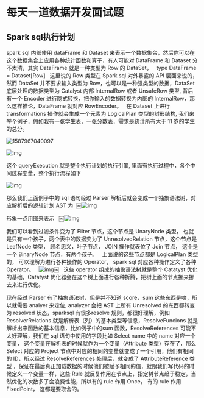 # 每天一道数据开发面试题

## Spark sql执行计划

spark sql 内部使用 dataFrame 和 Dataset 来表示一个数据集合，然后你可以在这个数据集合上应用各种统计函数和算子，有人可能对 DataFrame 和 Dataset 分不太清，其实 DataFrame 就是一种类型为 Row 的 DataSet，
 
type DataFrame = Dataset[Row]
 
这里说的 Row 类型在 Spark sql 对外暴露的 API 层面来说的， 然而 DataSet 并不要求输入类型为 Row，也可以是一种强类型的数据，DataSet 底层处理的数据类型为 Catalyst 内部 InternalRow 或者 UnsafeRow 类型, 背后有一个 Encoder 进行隐式转换，把你输入的数据转换为内部的 InternalRow，那么这样推论，DataFrame 就对应 RowEncoder。
 
在 Dataset 上进行 transformations 操作就会生成一个元素为 LogicalPlan 类型的树形结构, 我们来举个例子，假如我有一张学生表，一张分数表，需求是统计所有大于 11 岁的学生的总分。

![1587967040097](C:\Users\10033\AppData\Roaming\Typora\typora-user-images\1587967040097.png)

![img](https://dn-odum9helk.qbox.me/FuuD-SffLPee6Y-iiG-9RLBVLn5y)

这个 queryExecution 就是整个执行计划的执行引擎, 里面有执行过程中，各个中间过程变量，整个执行流程如下

![img](https://dn-odum9helk.qbox.me/FuCF5eIrAVZM83ZMdHahd1sddI28)

那么我们上面例子中的 sql 语句经过 Parser 解析后就会变成一个抽象语法树，对应解析后的逻辑计划 AST 为 
￼![img](https://dn-odum9helk.qbox.me/FnJjohYvFSpN0dpO313dKf4ayl61)

形象一点用图来表示
 
￼![img](https://dn-odum9helk.qbox.me/FlUJLnJJrWyVAEtMuXesWrhRxiRq)

我们可以看到过滤条件变为了 Filter 节点，这个节点是 UnaryNode 类型， 也就是只有一个孩子，两个表中的数据变为了 UnresolvedRelation 节点，这个节点是 LeafNode 类型， 顾名思义，叶子节点， JOIN 操作就表位了 Join 节点， 这个是一个 BinaryNode 节点，有两个孩子。
 
上面说的这些节点都是 LogicalPlan 类型的， 可以理解为进行各种操作的 Operator， spark sql 对应各种操作定义了各种 Operator。
 
![img](https://dn-odum9helk.qbox.me/FvP1pnNfZdp8L2dwZdsfiz7HXYMF)￼
 
这些 operator 组成的抽象语法树就是整个 Catatyst 优化的基础，Catatyst 优化器会在这个树上面进行各种折腾，把树上面的节点挪来挪去来进行优化。

现在经过 Parser 有了抽象语法树，但是并不知道 score，sum 这些东西是啥，所以就需要 analyer 来定位, analyzer 会把 AST 上所有 Unresolved 的东西都转变为 resolved 状态，sparksql 有很多resolve 规则，都很好理解，例如 ResolverRelations 就是解析表（列）的基本类型等信息，ResolveFuncions 就是解析出来函数的基本信息，比如例子中的sum 函数，ResolveReferences 可能不太好理解，我们在 sql 语句中使用的字段比如 Select name 中的 name 对应一个变量， 这个变量在解析表的时候就作为一个变量（Attribute 类型）存在了，那么 Select 对应的 Project 节点中对应的相同的变量就变成了一个引用，他们有相同的 ID，所以经过 ResolveReferences 处理后，就变成了 AttributeReference 类型 ，保证在最后真正加载数据的时候他们被赋予相同的值，就跟我们写代码的时候定义一个变量一样，这些 Rule 就反复作用在节点上，指定树节点趋于稳定，当然优化的次数多了会浪费性能，所以有的 rule 作用 Once， 有的 rule 作用 FixedPoint， 这都是要取舍的。